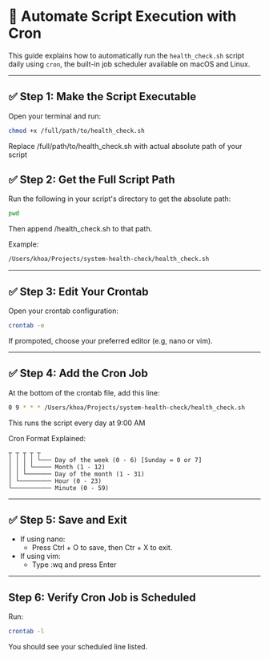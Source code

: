 # 📅 Automate Script Execution with Cron

This guide explains how to automatically run the `health_check.sh` script daily using `cron`, the built-in job scheduler available on macOS and Linux.

---

## ✅ Step 1: Make the Script Executable

Open your terminal and run:

```bash
chmod +x /full/path/to/health_check.sh
```

Replace /full/path/to/health_check.sh with actual absolute path of your script

## ✅ Step 2: Get the Full Script Path

Run the following in your script's directory to get the absolute path:

```bash
pwd
```

Then append /health_check.sh to that path.

Example:

```bash
/Users/khoa/Projects/system-health-check/health_check.sh
```

---

## ✅ Step 3: Edit Your Crontab

Open your crontab configuration:

```bash
crontab -e
```

If prompoted, choose your preferred editor (e.g, nano or vim).

---

## ✅ Step 4: Add the Cron Job

At the bottom of the crontab file, add this line:

```bash
0 9 * * * /Users/khoa/Projects/system-health-check/health_check.sh
```

This runs the script every day at 9:00 AM

Cron Format Explained:

```
┬ ┬ ┬ ┬ ┬
│ │ │ │ └─── Day of the week (0 - 6) [Sunday = 0 or 7]
│ │ │ └───── Month (1 - 12)
│ │ └─────── Day of the month (1 - 31)
│ └───────── Hour (0 - 23)
└─────────── Minute (0 - 59)
```

---

## ✅ Step 5: Save and Exit

- If using nano:
  - Press Ctrl + O to save, then Ctr + X to exit.
- If using vim:
  - Type :wq and press Enter

---

## Step 6: Verify Cron Job is Scheduled
Run:
```bash
crontab -l
```

You should see your scheduled line listed.
